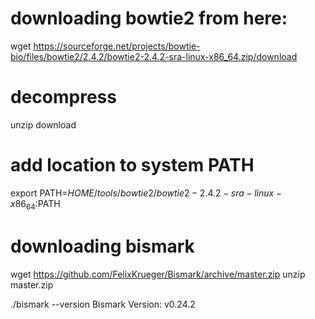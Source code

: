 
# downloading bowtie2 from here:

wget https://sourceforge.net/projects/bowtie-bio/files/bowtie2/2.4.2/bowtie2-2.4.2-sra-linux-x86_64.zip/download

# decompress
unzip download

# add location to system PATH
export PATH=$HOME/tools/bowtie2/bowtie2-2.4.2-sra-linux-x86_64:$PATH

# downloading bismark
wget https://github.com/FelixKrueger/Bismark/archive/master.zip
unzip master.zip

 ./bismark --version
Bismark Version: v0.24.2
